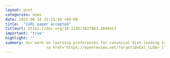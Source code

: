 ```yaml
---
layout: post
categories: news
date: 2022-08-10 22:21:59 +00:00
title:  "CoRL paper accepted"
titleurl: https://doi.org/10.1145/3027063.3048417
important: "true"
highlight: ""
summary: Our work on learning preferences for canonical dish loading task using 
                  <a href="https://openreview.net/forum?id=Eal_lL08v_l">Transformers Task Planner</a> is accepted at <a href="https://corl2022.org/">CoRL 2022</a>. <br><br><center><iframe width="480" height="280" src="https://www.youtube.com/embed/ivLdlMQekME?start=4" title="YouTube video player" frameborder="0" allow="accelerometer; autoplay; clipboard-write; encrypted-media; gyroscope; picture-in-picture" allowfullscreen></iframe></center>
---
```

